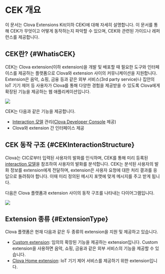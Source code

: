 # CEK 개요
이 문서는 Clova Extensions Kit(이하 CEK)에 대해 자세히 설명합니다. 이 문서를 통해 CEK가 무엇이고 어떻게 동작하는지 파악할 수 있으며, CEK와 관련된 가이드나 레퍼런스를 제공합니다.

## CEK란? {#WhatisCEK}
CEK는 Clova extension(이하 extension)을 개발 및 배포할 때 필요한 도구와 인터페이스를 제공하는 플랫폼으로 Clova와 extension 사이의 커뮤니케이션을 지원합니다. Extension은 음악, 쇼핑, 금융 등과 같은 외부 서비스(3rd party service)나 집안의 IoT 기기 제어 등 사용자가 Clova를 통해 다양한 경험을 제공받을 수 있도록 Clova에게 확장된 기능을 제공하는 웹 애플리케이션입니다.

![](/CEK/Resources/Images/CEK_Concept_Diagram.png)

CEK는 다음과 같은 기능을 제공합니다.
* [Interaction 모델](/DevConsole/Guides/CEK/Define_Interaction_Model.md) 관리([Clova Developer Console](/DevConsole/ClovaDevConsole_Overview.md) 제공)
* Clova와 extension 간 인터페이스 제공

## CEK 동작 구조 {#CEKInteractionStructure}
Clova는 CIC로부터 입력된 사용자의 발화를 인식하며, CEK를 통해 미리 등록된 [interaction 모델](/DevConsole/Guides/CEK/Define_Interaction_Model.md)을 참조하여 사용자의 발화를 분석합니다. CEK는 분석된 사용자의 발화 정보를 extension에게 전달하며, extension은 사용자 요청에 대한 처리 결과를 응답으로 돌려줘야 합니다. 이때 미리 정의된 메시지 포맷에 맞게 메시지를 주고 받게 됩니다.

다음은 Clova 플랫폼과 extension 사이의 동작 구조를 나타내는 다이어그램입니다.

![](/CEK/Resources/Images/CEK_Interaction_Structure.png)


## Extension 종류 {#ExtensionType}
Clova 플랫폼은 현재 다음과 같은 두 종류의 extension을 지원 및 제공하고 있습니다.

* [Custom extension](/CEK/Guides/Build_Custom_Extension.md): 임의의 확장된 기능을 제공하는 extension입니다. Custom extension을 사용하면 음악, 쇼핑, 금융과 같은 외부 서비스의 기능을 제공할 수 있습니다.
* [Clova Home extension](/CEK/Guides/Build_Clova_Home_Extension.md): IoT 기기 제어 서비스를 제공하기 위한 extension입니다.

